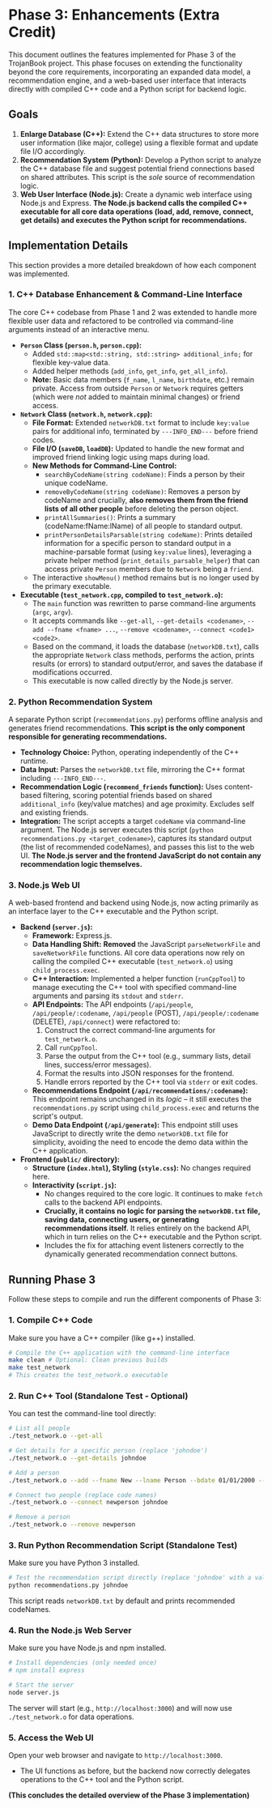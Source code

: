 # Phase 3: Enhancements (Extra Credit)

This document outlines the features implemented for Phase 3 of the TrojanBook project. This phase focuses on extending the functionality beyond the core requirements, incorporating an expanded data model, a recommendation engine, and a web-based user interface that interacts directly with compiled C++ code and a Python script for backend logic.

## Goals
1.  **Enlarge Database (C++):** Extend the C++ data structures to store more user information (like major, college) using a flexible format and update file I/O accordingly.
2.  **Recommendation System (Python):** Develop a Python script to analyze the C++ database file and suggest potential friend connections based on shared attributes. This script is the *sole* source of recommendation logic.
3.  **Web User Interface (Node.js):** Create a dynamic web interface using Node.js and Express. **The Node.js backend calls the compiled C++ executable for all core data operations (load, add, remove, connect, get details) and executes the Python script for recommendations.**

## Implementation Details

This section provides a more detailed breakdown of how each component was implemented.

### 1. C++ Database Enhancement & Command-Line Interface

The core C++ codebase from Phase 1 and 2 was extended to handle more flexible user data and refactored to be controlled via command-line arguments instead of an interactive menu.

-   **`Person` Class (`person.h`, `person.cpp`):**
    -   Added `std::map<std::string, std::string> additional_info;` for flexible key-value data.
    -   Added helper methods (`add_info`, `get_info`, `get_all_info`).
    -   **Note:** Basic data members (`f_name`, `l_name`, `birthdate`, etc.) remain private. Access from outside `Person` or `Network` requires getters (which were *not* added to maintain minimal changes) or friend access.
-   **`Network` Class (`network.h`, `network.cpp`):**
    -   **File Format:** Extended `networkDB.txt` format to include `key:value` pairs for additional info, terminated by `---INFO_END---` before friend codes.
    -   **File I/O (`saveDB`, `loadDB`):** Updated to handle the new format and improved friend linking logic using maps during load.
    -   **New Methods for Command-Line Control:**
        -   `searchByCodeName(string codeName)`: Finds a person by their unique codeName.
        -   `removeByCodeName(string codeName)`: Removes a person by codeName and crucially, **also removes them from the friend lists of all other people** before deleting the person object.
        -   `printAllSummaries()`: Prints a summary (codeName:fName:lName) of all people to standard output.
        -   `printPersonDetailsParsable(string codeName)`: Prints detailed information for a specific person to standard output in a machine-parsable format (using `key:value` lines), leveraging a private helper method (`print_details_parsable_helper`) that can access private `Person` members due to `Network` being a `friend`.
    -   The interactive `showMenu()` method remains but is no longer used by the primary executable.
-   **Executable (`test_network.cpp`, compiled to `test_network.o`):**
    -   The `main` function was rewritten to parse command-line arguments (`argc`, `argv`).
    -   It accepts commands like `--get-all`, `--get-details <codename>`, `--add --fname <fname> ...`, `--remove <codename>`, `--connect <code1> <code2>`.
    -   Based on the command, it loads the database (`networkDB.txt`), calls the appropriate `Network` class methods, performs the action, prints results (or errors) to standard output/error, and saves the database if modifications occurred.
    -   This executable is now called directly by the Node.js server.

### 2. Python Recommendation System

A separate Python script (`recommendations.py`) performs offline analysis and generates friend recommendations. **This script is the only component responsible for generating recommendations.**

-   **Technology Choice:** Python, operating independently of the C++ runtime.
-   **Data Input:** Parses the `networkDB.txt` file, mirroring the C++ format including `---INFO_END---`.
-   **Recommendation Logic (`recommend_friends` function):** Uses content-based filtering, scoring potential friends based on shared `additional_info` (key/value matches) and age proximity. Excludes self and existing friends.
-   **Integration:** The script accepts a target `codeName` via command-line argument. The Node.js server executes this script (`python recommendations.py <target_codename>`), captures its standard output (the list of recommended codeNames), and passes this list to the web UI. **The Node.js server and the frontend JavaScript do not contain any recommendation logic themselves.**

### 3. Node.js Web UI

A web-based frontend and backend using Node.js, now acting primarily as an interface layer to the C++ executable and the Python script.

-   **Backend (`server.js`):**
    -   **Framework:** Express.js.
    -   **Data Handling Shift:** **Removed** the JavaScript `parseNetworkFile` and `saveNetworkFile` functions. All core data operations now rely on calling the compiled C++ executable (`test_network.o`) using `child_process.exec`.
    -   **C++ Interaction:** Implemented a helper function (`runCppTool`) to manage executing the C++ tool with specified command-line arguments and parsing its `stdout` and `stderr`.
    -   **API Endpoints:** The API endpoints (`/api/people`, `/api/people/:codename`, `/api/people` (POST), `/api/people/:codename` (DELETE), `/api/connect`) were refactored to:
        1.  Construct the correct command-line arguments for `test_network.o`.
        2.  Call `runCppTool`.
        3.  Parse the output from the C++ tool (e.g., summary lists, detail lines, success/error messages).
        4.  Format the results into JSON responses for the frontend.
        5.  Handle errors reported by the C++ tool via `stderr` or exit codes.
    -   **Recommendations Endpoint (`/api/recommendations/:codename`):** This endpoint remains unchanged in its *logic* – it still executes the `recommendations.py` script using `child_process.exec` and returns the script's output.
    -   **Demo Data Endpoint (`/api/generate`):** This endpoint still uses JavaScript to directly write the demo `networkDB.txt` file for simplicity, avoiding the need to encode the demo data within the C++ application.
-   **Frontend (`public/` directory):**
    -   **Structure (`index.html`), Styling (`style.css`):** No changes required here.
    -   **Interactivity (`script.js`):**
        -   No changes required to the core logic. It continues to make `fetch` calls to the backend API endpoints.
        -   **Crucially, it contains no logic for parsing the `networkDB.txt` file, saving data, connecting users, or generating recommendations itself.** It relies entirely on the backend API, which in turn relies on the C++ executable and the Python script.
        -   Includes the fix for attaching event listeners correctly to the dynamically generated recommendation connect buttons.

## Running Phase 3

Follow these steps to compile and run the different components of Phase 3:

### 1. Compile C++ Code

Make sure you have a C++ compiler (like g++) installed.

```bash
# Compile the C++ application with the command-line interface
make clean # Optional: Clean previous builds
make test_network 
# This creates the test_network.o executable
```

### 2. Run C++ Tool (Standalone Test - Optional)

You can test the command-line tool directly:

```bash
# List all people
./test_network.o --get-all

# Get details for a specific person (replace 'johndoe')
./test_network.o --get-details johndoe

# Add a person
./test_network.o --add --fname New --lname Person --bdate 01/01/2000 --email new@person.com --info Major:UNDC

# Connect two people (replace code names)
./test_network.o --connect newperson johndoe

# Remove a person
./test_network.o --remove newperson
```

### 3. Run Python Recommendation Script (Standalone Test)

Make sure you have Python 3 installed.

```bash
# Test the recommendation script directly (replace 'johndoe' with a valid codeName)
python recommendations.py johndoe 
```

This script reads `networkDB.txt` by default and prints recommended codeNames.

### 4. Run the Node.js Web Server

Make sure you have Node.js and npm installed.

```bash
# Install dependencies (only needed once)
# npm install express

# Start the server
node server.js
```

The server will start (e.g., `http://localhost:3000`) and will now use `./test_network.o` for data operations.

### 5. Access the Web UI

Open your web browser and navigate to `http://localhost:3000`.

- The UI functions as before, but the backend now correctly delegates operations to the C++ tool and the Python script.

**(This concludes the detailed overview of the Phase 3 implementation)** 